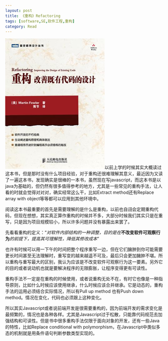 ```yaml
---
layout: post
title: 《重构》Refactoring
tags: [software,SE,软件工程,重构]
category: Read
---
```


![](/images/refactoring.jpg)以前上学的时候其实大概读过这本书，但是那时没有什么项目经验，对于重构还很难理解其意义，最近因为又读了一遍这本书，发现确实是很棒的一本书，虽然现在写javascript，而这本书是以java为基础的，但仍然有很多值得参考的地方，尤其是一些常见的重构手法，让人看的时就会觉得对对对，确实经常这么干，比如Extract method还有Replace array with object等等都可以应用到其他环境中。

阅读这本书最重要的首先是需要理解的是什么是重构，以前也自诩会定期重构代码，但现在想想，其实真正算作重构的时候并不多，大部分时候我们其实只是在重写，只是因为项目规模较小，所以许多问题并没有暴露出来罢了。

先看看重构的定义：“*对软件内部结构的一种调整，目的是在***不改变软件可观察行为***的前提下，提高其可理解性，降低其修改成本*”
<!-- more -->
也许有时候可以用一下午的时间把整个程序重写一边，但在它们臃肿到你可能需要更长时间甚至无法理解时，重写变的越来越遥不可及，最后只会更加臃肿不堪。所以重构与重写最大的区别，我认为应该是不改变软件可观察行为这一要素。另外它的目的或者说动机也就是要解决程序的无限膨胀，让程序变得更有可读性。

重构手法不一定是在重构的时候使用，或者说重构无处不在，有时它也像是一种指导原则，比如什么时候应该使用继承，什么时候应该合并继承。它是动态的，重构手法的运用必须结合实际情况，所以有Pull up method 也有Push down method。情况在变化，代码也必须跟上这种变化。

所以其实Javascript或者说前端开发是很需要重构的，因为前端开发的需求变化是最频繁的，情况也是各种各样。尤其是Javascript过于松散，只能靠代码规范去加强结构和可读性。但是书中很多重构手法仅限于面向对象的开发，还有一些Java的特性，比如Replace conditional with polymorphism，在Javascript中类似多态的机制就是用条件语句判断参数类型实现的。

